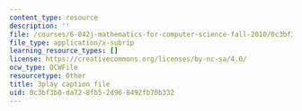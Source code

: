 ```yaml
---
content_type: resource
description: ''
file: /courses/6-042j-mathematics-for-computer-science-fall-2010/0c3bf3b0da728fb52d968492fb70b332_XX7ePR21Ook.srt
file_type: application/x-subrip
learning_resource_types: []
license: https://creativecommons.org/licenses/by-nc-sa/4.0/
ocw_type: OCWFile
resourcetype: Other
title: 3play caption file
uid: 0c3bf3b0-da72-8fb5-2d96-8492fb70b332
---
```

